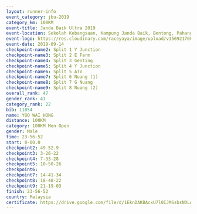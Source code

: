 ```yaml
---
layout: runner-info 
event_category: jbu-2019 
category_km: 100KM 
event-title: Janda Baik Ultra 2019  
event-location: Sekolah Kebangsaan, Kampung Janda Baik, Bentong, Pahang, Malaysia 
event-logo: https://res.cloudinary.com/raceyaya/image/upload/v1569217009/logo/janda-baik_vch1pc.jpg 
event-date: 2019-09-14 
checkpoint-name2: Split 1 Y Junction 
checkpoint-name3: Split 2 E Farm 
checkpoint-name4: Split 3 Genting 
checkpoint-name5: Split 4 Y Junction 
checkpoint-name6: Split 5 ATV 
checkpoint-name7: Split 6 Nuang (1) 
checkpoint-name8: Split 7 G Nuang 
checkpoint-name9: Split 8 Nuang (2) 
overall_rank: 47
gender_rank: 41
category_rank: 22
bib: 11054
name: YOO WAI HONG
distance: 100KM
category: 100KM Men Open
gender: Male
time: 23-56-52
start: 0-00.0
checkpoint2: 49-52.9
checkpoint3: 3-26-22
checkpoint4: 7-33-28
checkpoint5: 10-50-26
checkpoint6: 
checkpoint7: 14-41-34
checkpoint8: 18-48-22
checkpoint9: 21-19-03
finish: 23-56-52
country: Malaysia
certificate: https://drive.google.com/file/d/1EknDAKBAcxU7l0IJMSsbsNOLAI_IC0en/view?usp=sharing
---
```

